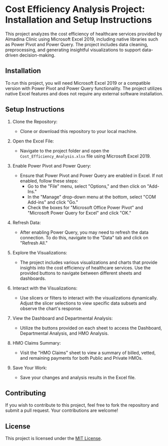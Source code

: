 # Cost Efficiency Analysis Project: Installation and Setup Instructions

This project analyzes the cost efficiency of healthcare services provided by Almadina Clinic using Microsoft Excel 2019, including native libraries such as Power Pivot and Power Query. The project includes data cleaning, preprocessing, and generating insightful visualizations to support data-driven decision-making.

## Installation

To run this project, you will need Microsoft Excel 2019 or a compatible version with Power Pivot and Power Query functionality. The project utilizes native Excel features and does not require any external software installation.

## Setup Instructions

1. Clone the Repository:
   - Clone or download this repository to your local machine.

2. Open the Excel File:
   - Navigate to the project folder and open the `Cost_Efficiency_Analysis.xlsx` file using Microsoft Excel 2019.

3. Enable Power Pivot and Power Query:
   - Ensure that Power Pivot and Power Query are enabled in Excel. If not enabled, follow these steps:
     - Go to the "File" menu, select "Options," and then click on "Add-Ins."
     - In the "Manage" drop-down menu at the bottom, select "COM Add-ins" and click "Go."
     - Check the boxes for "Microsoft Office Power Pivot" and "Microsoft Power Query for Excel" and click "OK."

4. Refresh Data:
   - After enabling Power Query, you may need to refresh the data connection. To do this, navigate to the "Data" tab and click on "Refresh All."

5. Explore the Visualizations:
   - The project includes various visualizations and charts that provide insights into the cost efficiency of healthcare services. Use the provided buttons to navigate between different sheets and dashboards.

6. Interact with the Visualizations:
   - Use slicers or filters to interact with the visualizations dynamically. Adjust the slicer selections to view specific data subsets and observe the chart's response.

7. View the Dashboard and Departmental Analysis:
   - Utilize the buttons provided on each sheet to access the Dashboard, Departmental Analysis, and HMO Analysis.

8. HMO Claims Summary:
   - Visit the "HMO Claims" sheet to view a summary of billed, vetted, and remaining payments for both Public and Private HMOs.

9. Save Your Work:
   - Save your changes and analysis results in the Excel file.

## Contributing

If you wish to contribute to this project, feel free to fork the repository and submit a pull request. Your contributions are welcome!

## License

This project is licensed under the [MIT License](LICENSE).
